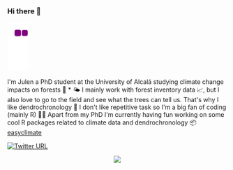 ### Hi there 👋

![snake gif](https://github.com/Julenasti/Julenasti/blob/output/github-contribution-grid-snake.gif)

I'm Julen a PhD student at the University of Alcalá studying climate change impacts on forests 🌳 * 🌤️
I mainly work with forest inventory data 📈, but I also love to go to the field and see what the trees can tell us. That's why I like dendrochronology 💍
I don't like repetitive task so I'm a big fan of coding (mainly R) 👨‍💻
Apart from my PhD I'm currently having fun working on some cool R packages related to climate data and dendrochronology 📦
[easyclimate](https://github.com/VeruGHub/easyclimate)

[![Twitter URL](https://img.shields.io/twitter/url/https/twitter.com/J_astigarraga.svg?style=social&label=%20%40J_astigarraga)](https://twitter.com/J_astigarraga)

<p align="center">
  <img src="https://camo.githubusercontent.com/3ef82927376f453bbaa801a72e8d15fff19e12a1dcd8cf014d4c8fccfb4adde0/68747470733a2f2f7777772e6e61697a2e6575732f6d656469612f61737365745f7075626c6963732f7265736f75726365732f3030302f3730332f3634322f61727469636c655f6d61696e5f6c616e6473636170652f4f6d612e6a7067" />
</p>


<!--
**Julenasti/Julenasti** is a ✨ _special_ ✨ repository because its `README.md` (this file) appears on your GitHub profile.

Here are some ideas to get you started:

- 🔭 I’m currently working on ...
- 🌱 I’m currently learning ...
- 👯 I’m looking to collaborate on ...
- 🤔 I’m looking for help with ...
- 💬 Ask me about ...
- 📫 How to reach me: ...
- 😄 Pronouns: ...
- ⚡ Fun fact: ...
-->

